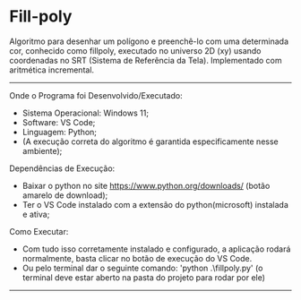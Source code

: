 # Fill-poly
Algoritmo para desenhar um polígono e preenchê-lo com uma determinada cor, conhecido como fillpoly, executado no universo 2D (xy) usando coordenadas no SRT (Sistema de Referência da Tela).  Implementado com aritmética incremental.

----------------------------------------------------------------------------------------------------
Onde o Programa foi Desenvolvido/Executado:

- Sistema Operacional: Windows 11;
- Software: VS Code;
- Linguagem: Python;
- (A execução correta do algoritmo é garantida especificamente nesse ambiente);

Dependências de Execução:

- Baixar o python no site https://www.python.org/downloads/ (botão amarelo de download);
- Ter o VS Code instalado com a extensão do python(microsoft) instalada e ativa;

Como Executar:

- Com tudo isso corretamente instalado e configurado, a aplicação rodará normalmente, basta
clicar no botão de execução do VS Code.
- Ou pelo terminal dar o seguinte comando: 'python .\fillpoly.py'
(o terminal deve estar aberto na pasta do projeto para rodar por ele)

----------------------------------------------------------------------------------------------------
